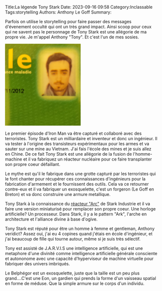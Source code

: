 Title:La légende Tony Stark
Date: 2023-09-16 09:58
Category:Inclassable
Tags:storytelling
Authors: Anthony Le Goff
Summary:

Parfois on utilise le storytelling pour faire passer des messages d'évenement occulté qui ont un très grand impact. Ainsi scoop pour ceux qui ne savent pas le personnage de Tony Stark est une allégorie de ma propre vie. Je m'appel Anthony "Tony". Et c'est l'un de mes sosies. 

![id](images/id.jpg)

Le premier épisode d'Iron Man va être capturé et collaboré avec des terroristes. Tony Stark est un milliardaire et inventeur et donc un ingénieur. Il va tester à l'origine des transisteurs expérimentaux pour les armes et va sauter sur une mine au Vietnam. J'ai fais l'école des mines et je suis allez en Chine. De ce fait Tony Stark est une allégorie de la fusion de l'homme-machine et il va fabriquez un réacteur nucléaire pour ce faire transplanter son propre coeur défaillant. 

Le mythe est qu'il le fabrique dans une grotte capturé par les terroristes qui le font chanter pour récupérer ces connaissances d'ingénieurs pour la fabrication d'armement et le fournissent des outils. Cela va ce retourner contre-eux et il va fabriquer un exosquelette, c'est un forgeron (Le Goff en Breton) et va donc construire une armure metallique. 

Tony Stark à la connaissance du [réacteur "Arc"](https://marvel.fandom.com/wiki/Arc_Reactor) de Stark Industrie et il va faire une version miniaturisé pour remplacer son propre coeur. Une horloge artificielle? Un processeur. Dans Stark, il y a le pattern "Ark", l'arche en architecture et l'alliance divine à base d'ogive.

Tony Stark est réputé pour être un homme à femme et gentleman, Anthony veridict? Assez oui, j'ai eu 4 copines quand j'étais en école d'ingénieur, et j'ai beaucoup de fille qui tourne autour, même si je suis très sélectif.

Tony est assisté de J.A.R.V.I.S une intelligence artificielle, qui est une metaphore d'une divinité comme intelligence artificielle générale consciente et autononome avec une capacité d'hyperviseur de machine virtuelle pour fabriquer des univers imbriqués. 

Le Belphégor est un exosquelette, juste que la taille est un peu plus grand....C'est une Eon, un gardien qui prends la forme d'un vaisseau spatial en forme de méduse. Que la simple armure sur le corps d'un individu.
